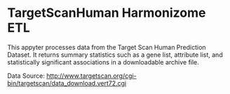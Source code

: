 # TargetScanHuman Harmonizome ETL

This appyter processes data from the Target Scan Human Prediction Dataset. It returns summary statistics such as a gene list, attribute list, and statistically significant associations in a downloadable archive file.

Data Source: http://www.targetscan.org/cgi-bin/targetscan/data_download.vert72.cgi
